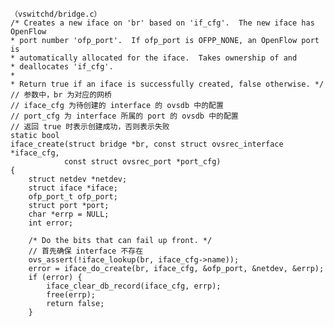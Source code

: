 
    （vswitchd/bridge.c）
    /* Creates a new iface on 'br' based on 'if_cfg'.  The new iface has OpenFlow
    * port number 'ofp_port'.  If ofp_port is OFPP_NONE, an OpenFlow port is
    * automatically allocated for the iface.  Takes ownership of and
    * deallocates 'if_cfg'.
    *
    * Return true if an iface is successfully created, false otherwise. */
    // 参数中，br 为对应的网桥
    // iface_cfg 为待创建的 interface 的 ovsdb 中的配置
    // port_cfg 为 interface 所属的 port 的 ovsdb 中的配置
    // 返回 true 时表示创建成功，否则表示失败
    static bool
    iface_create(struct bridge *br, const struct ovsrec_interface *iface_cfg,
                const struct ovsrec_port *port_cfg)
    {
        struct netdev *netdev;
        struct iface *iface;
        ofp_port_t ofp_port;
        struct port *port;
        char *errp = NULL;
        int error;

        /* Do the bits that can fail up front. */
        // 首先确保 interface 不存在
        ovs_assert(!iface_lookup(br, iface_cfg->name));
        error = iface_do_create(br, iface_cfg, &ofp_port, &netdev, &errp);
        if (error) {
            iface_clear_db_record(iface_cfg, errp);
            free(errp);
            return false;
        }

